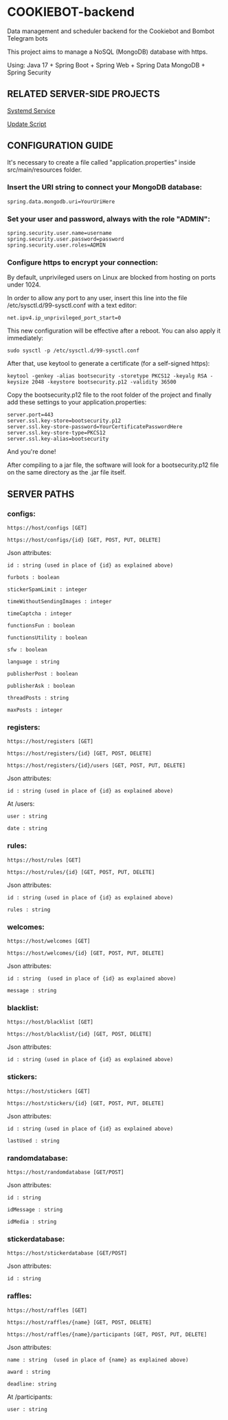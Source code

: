 # COOKIEBOT-backend
Data management and scheduler backend for the Cookiebot and Bombot Telegram bots

This project aims to manage a NoSQL (MongoDB) database with https.

Using: Java 17 + Spring Boot + Spring Web + Spring Data MongoDB + Spring Security


## RELATED SERVER-SIDE PROJECTS

[Systemd Service](https://gitlab.com/myghiproj/ahss/-/blob/main/SystemdServices/javaserver%40.service)

[Update Script](https://gitlab.com/myghiproj/ahss/-/blob/main/BashScripts/cookiebot-update.sh)


## CONFIGURATION GUIDE

It's necessary to create a file called "application.properties" inside src/main/resources folder.

### Insert the URI string to connect your MongoDB database:

	spring.data.mongodb.uri=YourUriHere


### Set your user and password, always with the role "ADMIN":

	spring.security.user.name=username
	spring.security.user.password=password
	spring.security.user.roles=ADMIN


### Configure https to encrypt your connection:

By default, unprivileged users on Linux are blocked from hosting on ports under 1024.

In order to allow any port to any user, insert this line into the file /etc/sysctl.d/99-sysctl.conf with a text editor:

	net.ipv4.ip_unprivileged_port_start=0

This new configuration will be effective after a reboot. You can also apply it immediately:
	
	sudo sysctl -p /etc/sysctl.d/99-sysctl.conf

After that, use keytool to generate a certificate (for a self-signed https):

	keytool -genkey -alias bootsecurity -storetype PKCS12 -keyalg RSA -keysize 2048 -keystore bootsecurity.p12 -validity 36500
	
Copy the bootsecurity.p12 file to the root folder of the project and finally add these settings to your application.properties:

	server.port=443
	server.ssl.key-store=bootsecurity.p12
	server.ssl.key-store-password=YourCertificatePasswordHere
	server.ssl.key-store-type=PKCS12
	server.ssl.key-alias=bootsecurity

And you're done!

After compiling to a jar file, the software will look for a bootsecurity.p12 file on the same directory as the .jar file itself.


## SERVER PATHS
### configs:

	https://host/configs [GET]
	
	https://host/configs/{id} [GET, POST, PUT, DELETE] 

Json attributes:

	id : string (used in place of {id} as explained above)
	
	furbots : boolean
	
	stickerSpamLimit : integer
	
	timeWithoutSendingImages : integer
	
	timeCaptcha : integer
	
	functionsFun : boolean
	
	functionsUtility : boolean
	
	sfw : boolean
	
	language : string

	publisherPost : boolean
	
	publisherAsk : boolean

	threadPosts : string

	maxPosts : integer

### registers:

	https://host/registers [GET]
	
	https://host/registers/{id} [GET, POST, DELETE]
	
	https://host/registers/{id}/users [GET, POST, PUT, DELETE]

Json attributes:

	id : string (used in place of {id} as explained above)
	
At /users:

	user : string
	
	date : string


### rules:

	https://host/rules [GET]
	
	https://host/rules/{id} [GET, POST, PUT, DELETE]

Json attributes:

	id : string (used in place of {id} as explained above)
	
	rules : string


### welcomes:

	https://host/welcomes [GET]
	
	https://host/welcomes/{id} [GET, POST, PUT, DELETE]

Json attributes:

	id : string  (used in place of {id} as explained above)
	
	message : string


### blacklist:

	https://host/blacklist [GET]
	
	https://host/blacklist/{id} [GET, POST, DELETE]

Json attributes:

	id : string (used in place of {id} as explained above)


### stickers:

	https://host/stickers [GET]
	
	https://host/stickers/{id} [GET, POST, PUT, DELETE]

Json attributes:

	id : string (used in place of {id} as explained above)
	
	lastUsed : string


### randomdatabase:

	https://host/randomdatabase [GET/POST]

Json attributes:

	id : string
	
	idMessage : string
	
	idMedia : string


### stickerdatabase:

	https://host/stickerdatabase [GET/POST]

Json attributes:

	id : string

	
### raffles:
	
	https://host/raffles [GET]
	
	https://host/raffles/{name} [GET, POST, DELETE]
	
	https://host/raffles/{name}/participants [GET, POST, PUT, DELETE]
	
Json attributes:
	
	name : string  (used in place of {name} as explained above)
	
	award : string
	
	deadline: string
	
At /participants:

	user : string
